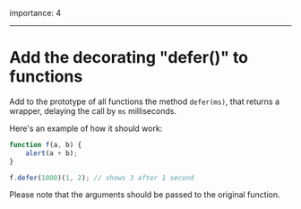 importance: 4

---

# Add the decorating "defer()" to functions

Add to the prototype of all functions the method `defer(ms)`, that returns a wrapper, delaying the call by `ms` milliseconds.

Here's an example of how it should work:

```js
function f(a, b) {
    alert(a + b);
}

f.defer(1000)(1, 2); // shows 3 after 1 second
```

Please note that the arguments should be passed to the original function.
